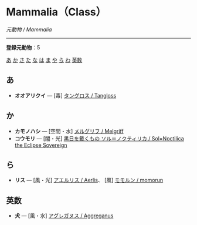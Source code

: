 # Mammalia（Class）

_元動物 / Mammalia_

---

**登録元動物**：5


[あ](#kana-あ) [か](#kana-か) [さ](#kana-さ) [た](#kana-た) [な](#kana-な) [は](#kana-は) [ま](#kana-ま) [や](#kana-や) [ら](#kana-ら) [わ](#kana-わ) [英数](#kana-en)

<a id="kana-あ"></a>
## あ

- **オオアリクイ** — [毒] [タングロス / Tangloss](/monster/Tangloss.md)

<a id="kana-か"></a>
## か

- **カモノハシ** — [空間・水] [メルグリフ / Melgriff](/monster/Melgriff.md)
- **コウモリ** — [闇・光] [黒日を戴くもの ソル＝ノクティリカ / Sol=Noctilica the Eclipse Sovereign](/monster/Sol=Noctilica.md)

<a id="kana-ら"></a>
## ら

- **リス** — [風・光] [アエルリス / Aerlis](/monster/Aerlis.md)、 [風] [モモルン / momorun](/monster/momorun.md)

<a id="kana-en"></a>
## 英数

- **犬** — [風・水] [アグレガヌス / Aggreganus](/monster/Aggreganus.md)
